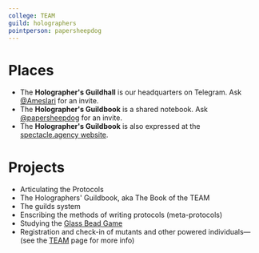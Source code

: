 ```yaml
---
college: TEAM
guild: holographers
pointperson: papersheepdog
---
```

# Places
* The **Holographer's Guildhall** is our headquarters on Telegram. Ask [@Ameslari](http://telegram.me/Ameslari) for an invite.
* The **Holographer's Guildbook** is a shared notebook. Ask [@papersheepdog](http://telegram.me/papersheepdog) for an invite.
* The **Holographer's Guildbook** is also expressed at the [spectacle.agency website](http://spectacle.agency/pages/view/139/holographers-guildbook-wiki-home).

# Projects

* Articulating the Protocols
* The Holographers' Guildbook, aka The Book of the TEAM
* The guilds system
* Enscribing the methods of writing protocols (meta-protocols)
* Studying the [Glass Bead Game](https://en.wikipedia.org/wiki/The_Glass_Bead_Game)
* Registration and check-in of mutants and other powered individuals—(see the [TEAM](/colleges/TEAM) page for more info)
